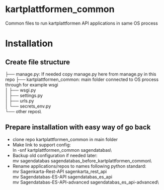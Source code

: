 # kartplattformen_common
Common files to run kartplattformen API applications in same OS process
# Installation
## Create file structure
├── manage.py\: If needed copy manage.py here from manage.py in this repo
├── kartplattformen_common: main folder connected to OS process through for example wsgi\
│   ├── wsgi.py\
│   ├── settings.py\
│   ├── urls.py\
│   └── secrets_env.py\
└── other repos\
## Prepare installation with easy way of go back
- clone repo kartplattformen_common in main folder
- Make link to support config:\
  ln -snf kartplattformen_common sagendatabas\
- Backup old configuration if needed later:\
  mv sagendatabas sagendatabas_before_kartplattformen_common\
- Rename applications/repos to names following python standard:\
  mv Sagenkarta-Rest-API sagenkarta_rest_api\
  mv Sagendatabas-ES-API sagendatabas_es_api\
  mv Sagendatabas-ES-API-advanced sagendatabas_es_api-advanced\
